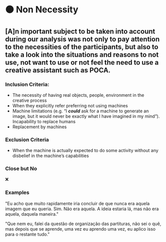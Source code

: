 # ⚫ Non Necessity

###

## \[A]n important subject to be taken into account during our analysis was not only to pay attention to the necessities of the participants, but also to take a look into the situations and reasons to not use, not want to use or not feel the need to use a creative assistant such as POCA.

### Inclusion Criteria:

* The necessity of having real objects, people, environment in the creative process
* When they explicitly refer preferring not using machines
* Machine limitations (e.g. “I _**could**_ ask for a machine to generate an image, but it would never be exactly what I have imagined in my mind”). Incapability to replace humans
* Replacement by machines

### Exclusion Criteria

* When the machine is actually expected to do some activity without any disbelief in the machine’s capabilities

### Close but No

❌

### Examples

"Eu acho que muito rapidamente iria concluir de que nunca era aquela imagem que eu queria. Sim. Não era aquela. A ideia estaria lá, mas não era aquela, daquela maneira."

"Que nem eu, falei da questão de organização das partituras, não sei o quê, mas depois que se aprende, uma vez eu aprendo uma vez, eu aplico isso para o restante tudo."
